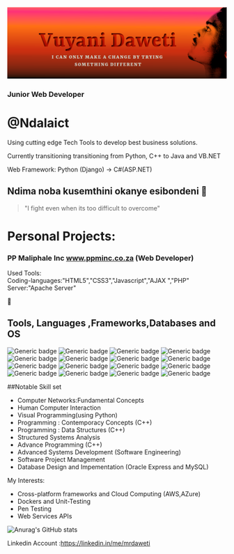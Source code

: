 <img src="/github.png" alt="hi" class="inline"/>

### Junior Web Developer 
# @Ndalaict

Using cutting edge Tech Tools to develop best business solutions.

Currently transitioning transitioning from Python, C++ to Java and VB.NET 

Web Framework: Python (Django) -> C#(ASP.NET)



## Ndima noba kusemthini okanye esibondeni 👋 
> "I fight even when its too difficult to overcome"

# Personal Projects: 
 ### PP Maliphale Inc www.ppminc.co.za (Web Developer)
 Used Tools:<br>
    Coding-languages:"HTML5","CSS3","Javascript","AJAX ","PHP" <br/>
    Server:"Apache Server"
    
 
:wrench:
## Tools, Languages ,Frameworks,Databases and OS  <br/>
![Generic badge](https://img.shields.io/badge/Language-Java-orange.svg)
![Generic badge](https://img.shields.io/badge/Language-Python-yellow.svg)
![Generic badge](https://img.shields.io/badge/Language-C++-ORANGE.svg)
![Generic badge](https://img.shields.io/badge/Framework-Qt-ORANGE.svg)
![Generic badge](https://img.shields.io/badge/Framework-ASP.NET-silver.svg)
![Generic badge](https://img.shields.io/badge/Tool-VSCode-white.svg)
![Generic badge](https://img.shields.io/badge/Tool-IntelliJ-orange.svg)
![Generic badge](https://img.shields.io/badge/Tool-Github-green.svg)
![Generic badge](https://img.shields.io/badge/DB-MySQL-blue.svg)
![Generic badge](https://img.shields.io/badge/DB-OracleExpress-red.svg)
![Generic badge](https://img.shields.io/badge/Tools-VisualStudio2019-ORANGE.svg)
![Generic badge](https://img.shields.io/badge/TextEditor-SublimeText-pink.svg)
![Generic badge](https://img.shields.io/badge/Tools-AdobeXd-ORANGE.svg)
![Generic badge](https://img.shields.io/badge/Tools-Atom-ORANGE.svg)
![Generic badge](https://img.shields.io/badge/OS-Windows-ORANGE.svg)
![Generic badge](https://img.shields.io/badge/OS-Windows-ORANGE.svg)



##Notable Skill set
  - Computer Networks:Fundamental Concepts
  - Human Computer Interaction 
  - Visual Programming(using Python) 
  - Programming : Contemporacy Concepts (C++)
  - Programming : Data Structures (C++)
  - Structured Systems Analysis
  - Advance Programming (C++)
  - Advanced Systems Development (Software Engineering)
  - Software Project Management 
  - Database Design and Impementation  (Oracle Express and MySQL)

My Interests: 
 - Cross-platform frameworks and Cloud Computing (AWS,AZure)
 - Dockers and Unit-Testing 
 - Pen Testing 
 - Web Services APIs
  
 

![Anurag's GitHub stats](https://github-readme-stats.vercel.app/api?username=Loboa&show_icons=true&theme=radical)

Linkedin Account :https://linkedin.in/me/mrdaweti

